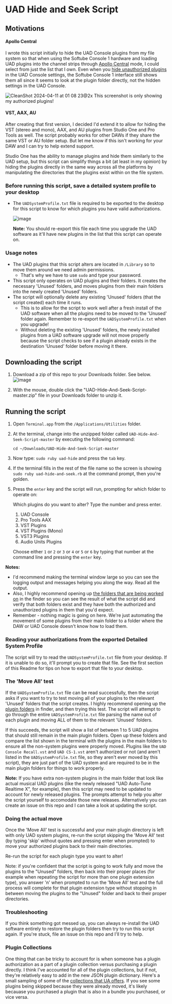 # UAD Hide and Seek Script

## Motivations

#### Apollo Central

I wrote this script initially to hide the UAD Console plugins from my file system so that when using the Softube Console 1 hardware and loading UAD plugins into the channel strips through [Apollo Central](https://www.softube.com/apollo#/) mode, I could select from just the list that I own. Even when you [hide unauthorized plugins](https://help.uaudio.com/hc/en-us/articles/210897963-Hiding-Plug-Ins-in-Console-2-0) in the UAD Console settings, the Softube Console 1 interface still shows them all since it seems to look at the plugin folder directly, not the hidden settings in the UAD Console.

![CleanShot 2024-04-11 at 01 08 23@2x](https://github.com/jondkinney/UAD-Hide-And-Seek-Script/assets/4521/eda1a105-f8f2-46ad-a5dc-6a590c1a8e86)
This screenshot is only showing my authorized plugins!

#### VST, AAX, AU

After creating that first version, I decided I'd extend it to allow for hiding the VST (stereo and mono), AAX, and AU plugins from Studio One and Pro Tools as well. The script probably works for other DAWs if they share the same VST or AU folder setup. But let me know if this isn't working for your DAW and I can try to help extend support.

Studio One has the ability to manage plugins and hide them similarly to the UAD setup, but this script can simplify things a bit (at least in my opinion) by hiding the plugins directly in the same way across all the platforms by manipulating the directories that the plugins exist within on the file system.

### Before running this script, save a detailed system profile to your desktop

- The `UADSystemProfile.txt` file is required to be exported to the desktop for this script to know for which plugins you have valid authorizations.

  ![image](https://user-images.githubusercontent.com/4521/69005051-c391d680-08e1-11ea-8cf7-d85fa5af8fac.png)

  **Note:** You should re-export this file each time you upgrade the UAD software as it'll have new plugins in the list that this script can operate on.

### Usage notes

- The UAD plugins that this script alters are located in `/Library` so to move them around we need admin permissions.
  - That's why we have to use `sudo` and type your password.
- This script only operates on UAD plugins and their folders. It creates the necessary 'Unused' folders, and moves plugins from their main folders into the newly created 'Unused' folders.
- The script will optionally delete any existing 'Unused' folders (that the script created) each time it runs.
  - This is to allow for the script to work well after a fresh install of the UAD software when all the plugins need to be moved to the 'Unused' folder again. Remember to re-export the `UADSystemProfile.txt` when you upgrade!
  - Without deleting the existing 'Unused' folders, the newly installed plugins from a UAD software upgrade will not move properly because the script checks to see if a plugin already exists in the destination 'Unused' folder before moving it there.

## Downloading the script

1. Download a zip of this repo to your Downloads folder. See below.
   ![image](https://user-images.githubusercontent.com/4521/69011535-06c76600-0931-11ea-8d8b-1df3e5faa342.png)

1. With the mouse, double click the "UAD-Hide-And-Seek-Script-master.zip" file in your Downloads folder to unzip it.

## Running the script

1. Open `Terminal.app` from the `/Applications/Utilities` folder.
1. At the terminal, change into the unzipped folder called `UAD-Hide-And-Seek-Script-master` by executing the following command:

       cd ~/Downloads/UAD-Hide-And-Seek-Script-master

1. Now type: `sudo ruby uad-hide` and press the `tab` key.
1. If the terminal fills in the rest of the file name so the screen is showing `sudo ruby uad-hide-and-seek.rb` at the command prompt, then you're golden.
1. Press the `enter` key and the script will run, prompting for which folder to operate on:

   Which plugins do you want to alter? Type the number and press enter.

   1. UAD Console
   2. Pro Tools AAX
   3. VST Plugins
   4. VST Plugins (Mono)
   5. VST3 Plugins
   6. Audio Units Plugins

   Choose either `1` or `2` or `3` or `4` or `5` or `6` by typing that number at the command line and pressing the `enter` key.

**Notes:**

- I'd recommend making the terminal window large so you can see the logging output and messages helping you along the way. Read all the output.
- Also, I highly recommend opening up [the folders that are being worked on](https://help.uaudio.com/hc/en-us/articles/210216306-Default-Install-Locations-for-UAD-Plug-Ins) in the finder so you can see the result of what the script did and verify that both folders exist and they have both the authorized and unauthorized plugins in them that you'd expect.
- Remember - nothing magic is going on here. We're just automating the movement of some plugins from their main folder to a folder where the DAW or UAD Console doesn't know how to load them.

### Reading your authorizations from the exported Detailed System Profile

The script will try to read the `UADSystemProfile.txt` file from your desktop. If it is unable to do so, it'll prompt you to create that file. See the first section of this Readme for tips on how to export that file to your desktop.

### The 'Move All' test

If the `UADSystemProfile.txt` file can be read successfully, then the script asks if you want to try to test moving all of your plugins to the relevant 'Unused' folders that the script creates. I highly recommend opening up the [plugin folders](https://help.uaudio.com/hc/en-us/articles/210216306-Default-Install-Locations-for-UAD-Plug-Ins) in finder, and then trying this test. The script will attempt to go through the entire `UADSystemProfile.txt` file parsing the name out of each plugin and moving ALL of them to the relevant 'Unused' folders.

If this succeeds, the script will show a list of between 1 to 5 UAD plugins that should still remain in the main plugin folders. Open up these folders and compare the list shown in the terminal with the plugins in the main folders to ensure all the non-system plugins were properly moved. Plugins like the `UAD Console Recall.vst` and `UAD CS-1.vst` aren't authorized or not (and aren't listed in the `UADSystemProfile.txt` file, so they aren't ever moved by this script), they are just part of the UAD system and are required to be in the main plugin folders for things to work properly.

**Note:** If you have extra non-system plugins in the main folder that look like actual musical UAD plugins (like the newly released "UAD Auto-Tune Realtime X", for example), then this script may need to be updated to account for newly released plugins. The prompts attempt to help you alter the script yourself to accomodate those new releases. Alternatively you can create an issue on this repo and I can take a look at updating the script.

### Doing the actual move

Once the 'Move All' test is successful and your main plugin directory is left with only UAD system plugins, re-run the script skipping the 'Move All' test (by typing 'skip' without quotes and pressing enter when prompted) to move your authorized plugins back to their main directories.

Re-run the script for each plugin type you want to alter!

Note: if you're confident that the script is going to work fully and move the plugins to the "Unused" folders, then back into their proper places (for example when repeating the script for more than one plugin extension type), you answer 'n' when prompted to run the 'Move All' test and the full process will complete for that plugin extension type without stopping in between moving the plugins to the "Unused" folder and back to their proper directories.

### Troubleshooting

If you think something got messed up, you can always re-install the UAD software entirely to restore the plugin folders then try to run this script again. If you're stuck, file an issue on this repo and I'll try to help.

### Plugin Collections

One thing that can be tricky to account for is when someone has a plugin authorization as a part of a plugin collection versus purchasing a plugin directly. I think I've accounted for all of the plugin collections, but if not, they're relatively easy to add in the new JSON plugin dictionary. Here's a small sampling of some of the [collections that UA offers](https://help.uaudio.com/hc/en-us/articles/206337276-Plug-In-Collection-Bundle-Pricing-Explained). If you see some plugins being skipped because they were already moved, it's likely becauase you purchased a plugin that is also in a bundle you purchased, or vice versa.
